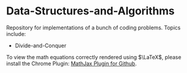# Data-Structures-and-Algorithms
Repository for implementations of a bunch of coding problems. Topics include:

- Divide-and-Conquer

To view the math equations correctly rendered using $\LaTeX$, please install the Chrome Plugin: [MathJax Plugin for Github](https://chrome.google.com/webstore/detail/mathjax-plugin-for-github/ioemnmodlmafdkllaclgeombjnmnbima/related).